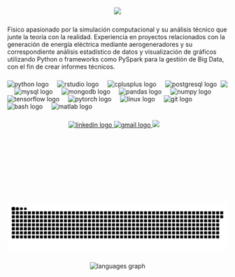 <h1 align="center">
    <img src="https://readme-typing-svg.herokuapp.com/?font=Righteous&size=35&center=true&vCenter=true&width=500&height=70&duration=4000&lines=Hi+There!+👋;+Soy+David+Gomez!;" />
</h1>

Físico apasionado por la simulación computacional y su análisis técnico que junte la teoría con la realidad. Experiencia en proyectos relacionados con la generación de energía eléctrica mediante aerogeneradores y su correspondiente análisis estadístico de datos y visualización de gráficos utilizando Python o frameworks como PySpark para la gestión de Big Data, con el fin de crear informes técnicos.


###

<img align="right" height="280" src="https://media4.giphy.com/media/v1.Y2lkPTc5MGI3NjExNWxxdzN4ZTZnY3BhZG9nMnEyamZuYnVkdWF6cGo4ZGEzamFxaXN4OCZlcD12MV9pbnRlcm5hbF9naWZfYnlfaWQmY3Q9Zw/Rzu70qPFoDRJs67gNA/giphy.webp"  />

###

<div align="left">
  <img src="https://cdn.jsdelivr.net/gh/devicons/devicon/icons/python/python-original.svg" height="30" alt="python logo"  />
  <img width="12" />
  <img src="https://cdn.jsdelivr.net/gh/devicons/devicon/icons/rstudio/rstudio-original.svg" height="30" alt="rstudio logo"  />
  <img width="12" />
  <img src="https://cdn.jsdelivr.net/gh/devicons/devicon/icons/cplusplus/cplusplus-original.svg" height="30" alt="cplusplus logo"  />
  <img width="12" />
  <img src="https://cdn.jsdelivr.net/gh/devicons/devicon/icons/postgresql/postgresql-original.svg" height="30" alt="postgresql logo"  />
  <img width="12" />
  <img src="https://cdn.jsdelivr.net/gh/devicons/devicon/icons/mysql/mysql-original-wordmark.svg" height="30" alt="mysql logo"  />
  <img width="12" />
  <img src="https://cdn.jsdelivr.net/gh/devicons/devicon/icons/mongodb/mongodb-plain-wordmark.svg" height="30" alt="mongodb logo"  />
  <img width="12" />
  <img src="https://cdn.jsdelivr.net/gh/devicons/devicon/icons/pandas/pandas-original.svg" height="30" alt="pandas logo"  />
  <img width="12" />
  <img src="https://cdn.jsdelivr.net/gh/devicons/devicon/icons/numpy/numpy-original.svg" height="30" alt="numpy logo"  />
  <img width="12" />
  <img src="https://cdn.jsdelivr.net/gh/devicons/devicon/icons/tensorflow/tensorflow-original.svg" height="30" alt="tensorflow logo"  />
  <img width="12" />
  <img src="https://cdn.jsdelivr.net/gh/devicons/devicon/icons/pytorch/pytorch-original.svg" height="30" alt="pytorch logo"  />
  <img width="12" />
  <img src="https://cdn.jsdelivr.net/gh/devicons/devicon/icons/linux/linux-original.svg" height="30" alt="linux logo"  />
  <img width="12" />
  <img src="https://cdn.jsdelivr.net/gh/devicons/devicon/icons/git/git-original.svg" height="30" alt="git logo"  />
  <img width="12" />
  <img src="https://cdn.jsdelivr.net/gh/devicons/devicon/icons/bash/bash-original.svg" height="30" alt="bash logo"  />
  <img width="12" />
  <img src="https://skillicons.dev/icons?i=matlab" height="30" alt="matlab logo"  />
</div>

###

<div align="center">
<a href="https://www.linkedin.com/in/david-gomez-torres08" target="_blank">
  <img src="https://img.shields.io/static/v1?message=LinkedIn&logo=linkedin&label=&color=0077B5&logoColor=white&labelColor=&style=for-the-badge" height="35" alt="linkedin logo" />
</a>

<a href="mailto:dgomez16@alumnos.uaq.mx" target="_blank">
  <img src="https://img.shields.io/static/v1?message=Gmail&logo=gmail&label=&color=D14836&logoColor=white&labelColor=&style=for-the-badge" height="35" alt="gmail logo" />
</a>

  <a href="https://davidgt08.github.io/portfol_datascience.github.io/" target="_blank">
     <img src="https://img.shields.io/badge/Portfolio-FF5722?style=for-the-badge&logo=todoist&logoColor=white" height="35" target="_blank" /> <!-- sqlite, safari, google-chrome are other good icon options -->
  </a>
</div>

###

<br clear="both">

<img src="https://raw.githubusercontent.com/DavidGT08/DavidGT08/output/snake.svg" alt="Snake animation" />


###

<div align="center">
  <img src="https://github-readme-stats.vercel.app/api/top-langs?username=DavidGT08&locale=en&hide_title=false&layout=compact&card_width=320&langs_count=5&theme=dracula&hide_border=false" height="150" alt="languages graph"  />
</div>

